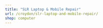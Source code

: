 ```yaml
---
title: "SLR Laptop & Mobile Repair"
url: /croydon/slr-laptop-and-mobile-repair/
shop: computer
---
```

